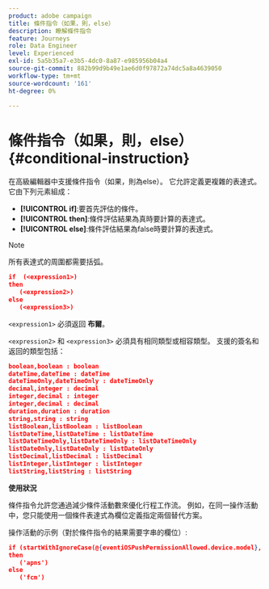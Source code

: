 ```yaml
---
product: adobe campaign
title: 條件指令（如果，則，else）
description: 瞭解條件指令
feature: Journeys
role: Data Engineer
level: Experienced
exl-id: 5a5b35a7-e3b5-4dc0-8a87-e985956b04a4
source-git-commit: 882b99d9b49e1ae6d0f97872a74dc5a8a4639050
workflow-type: tm+mt
source-wordcount: '161'
ht-degree: 0%

---
```


# 條件指令（如果，則，else） {#conditional-instruction}

在高級編輯器中支援條件指令（如果，則為else）。 它允許定義更複雜的表達式。 它由下列元素組成：

* **[!UICONTROL if]**:要首先評估的條件。
* **[!UICONTROL then]**:條件評估結果為真時要計算的表達式。
* **[!UICONTROL else]**:條件評估結果為false時要計算的表達式。

>[!NOTE]
>
>所有表達式的周圍都需要括弧。

```json
if  (<expression1>)
then
   (<expression2>)
else
   (<expression3>)
```

`<expression1>` 必須返回 **布爾**。

`<expression2>` 和 `<expression3>` 必須具有相同類型或相容類型。 支援的簽名和返回的類型包括：

```json
boolean,boolean : boolean
dateTime,dateTime : dateTime
dateTimeOnly,dateTimeOnly : dateTimeOnly
decimal,integer : decimal
integer,decimal : integer
integer,decimal : decimal
duration,duration : duration
string,string : string
listBoolean,listBoolean : listBoolean
listDateTime,listDateTime : listDateTime
listDateTimeOnly,listDateTimeOnly : listDateTimeOnly
listDateOnly,listDateOnly : listDateOnly
listDecimal,listDecimal : listDecimal
listInteger,listInteger : listInteger
listString,listString : listString
```

**使用狀況**

條件指令允許您通過減少條件活動數來優化行程工作流。 例如，在同一操作活動中，您只能使用一個條件表達式為欄位定義指定兩個替代方案。

操作活動的示例（對於條件指令的結果需要字串的欄位）:

```json
if (startWithIgnoreCase(@{eventiOSPushPermissionAllowed.device.model}, 'iPad') or startWithIgnoreCase(@{eventiOSPushPermissionAllowed.device.model}, 'iOS'))
then
   ('apns')
else
   ('fcm')
```
